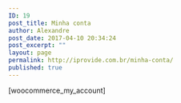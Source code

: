 ```yaml
---
ID: 19
post_title: Minha conta
author: Alexandre
post_date: 2017-04-10 20:34:24
post_excerpt: ""
layout: page
permalink: http://iprovide.com.br/minha-conta/
published: true
---
```

[woocommerce_my_account]